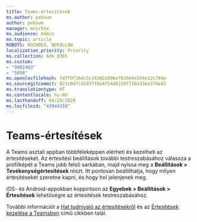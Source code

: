 ```yaml
---
title: Teams-értesítések
ms.author: pebaum
author: pebaum
manager: mnirkhe
ms.audience: Admin
ms.topic: article
ROBOTS: NOINDEX, NOFOLLOW
localization_priority: Priority
ms.collection: Adm_O365
ms.custom:
- "9002463"
- "5050"
ms.openlocfilehash: fd7fdf16dc5c1636b1096ef62604e354e12c784e
ms.sourcegitcommit: 821c0d7cd1937f0a8f54d0210f71b1d3ea374e82
ms.translationtype: HT
ms.contentlocale: hu-HU
ms.lasthandoff: 04/29/2020
ms.locfileid: "43944258"
---
```

# <a name="teams-notifications"></a>Teams-értesítések

A Teams asztali appban többféleképpen elérheti és kezelheti az értesítéseket. Az értesítési beállítások további testreszabásához válassza a profilképét a Teams jobb felső sarkában, majd nyissa meg a **Beállítások > Tevékenységértesítések** részt. Itt pontosan beállíthatja, hogy milyen értesítéseket szeretne kapni, és hogy hol jelenjenek meg. 

iOS- és Android-appokban koppintson az **Egyebek > Beállítások > Értesítések** lehetőségre az értesítések testreszabásához.

További információt a [Hat tudnivaló az értesítésekről](https://support.microsoft.com/hu-HU/office/six-things-to-know-about-notifications-abb62c60-3d15-4968-b86a-42fea9c22cf4) és az [Értesítések kezelése a Teamsben](https://support.office.com/article/manage-notifications-in-teams-1cc31834-5fe5-412b-8edb-43fecc78413d#ID0EAABAAA) című cikkben talál.
